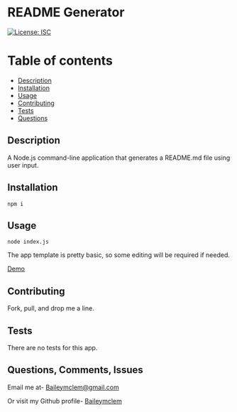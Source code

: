 

# README Generator

[![License: ISC](https://img.shields.io/badge/License-ISC-blue.svg)](https://opensource.org/licenses/ISC)

Table of contents
=================

<!--ts-->
   * [Description](#description)
   * [Installation](#installation)
   * [Usage](#usage)
   * [Contributing](#contribution-guidelines)
   * [Tests](#tests)
   * [Questions](#question)
<!--te-->


## Description

A Node.js command-line application that generates a README.md file using user input.


## Installation

`npm i`

## Usage

`node index.js`

The app template is pretty basic, so some editing will be required if needed.

[Demo](https://youtu.be/akKWMbb5xZc)

## Contributing

Fork, pull, and drop me a line.

## Tests

There are no tests for this app.

## Questions, Comments, Issues

Email me at- [Baileymclem@gmail.com](Baileymclem@gmail.com)

Or visit my Github profile- [Baileymclem](https://github.com/baileymclem)
